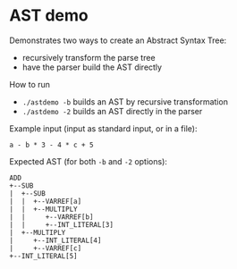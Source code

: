 # AST demo

Demonstrates two ways to create an Abstract Syntax Tree:

* recursively transform the parse tree
* have the parser build the AST directly

How to run

* `./astdemo -b` builds an AST by recursive transformation
* `./astdemo -2` builds an AST directly in the parser

Example input (input as standard input, or in a file):

```
a - b * 3 - 4 * c + 5
```

Expected AST (for both `-b` and `-2` options):

```
ADD
+--SUB
|  +--SUB
|  |  +--VARREF[a]
|  |  +--MULTIPLY
|  |     +--VARREF[b]
|  |     +--INT_LITERAL[3]
|  +--MULTIPLY
|     +--INT_LITERAL[4]
|     +--VARREF[c]
+--INT_LITERAL[5]
```

